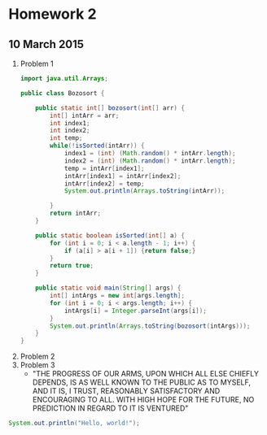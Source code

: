 # Homework 2
## 10 March 2015

1. Problem 1
	```java
	import java.util.Arrays;

	public class Bozosort {
	
		public static int[] bozosort(int[] arr) {
			int[] intArr = arr;
			int index1;
			int index2;
			int temp;
			while(!isSorted(intArr)) {
				index1 = (int) (Math.random() * intArr.length);
				index2 = (int) (Math.random() * intArr.length);
				temp = intArr[index1];
				intArr[index1] = intArr[index2];
				intArr[index2] = temp;
				System.out.println(Arrays.toString(intArr));
	
			}
			return intArr;
		}
	
		public static boolean isSorted(int[] a) {
			for (int i = 0; i < a.length - 1; i++) {
				if (a[i] > a[i + 1]) {return false;}
			}
			return true;
		}
	
		public static void main(String[] args) {
			int[] intArgs = new int[args.length];
			for (int i = 0; i < args.length; i++) {
				intArgs[i] = Integer.parseInt(args[i]);
			}
			System.out.println(Arrays.toString(bozosort(intArgs)));
		}
	}
	```
2. Problem 2
3. Problem 3
	* "THE PROGRESS OF OUR ARMS, UPON WHICH ALL ELSE CHIEFLY DEPENDS, IS AS WELL KNOWN TO THE PUBLIC AS TO MYSELF, AND IT IS, I TRUST, REASONABLY SATISFACTORY AND ENCOURAGING TO ALL. WITH HIGH HOPE FOR THE FUTURE, NO PREDICTION IN REGARD TO IT IS VENTURED"

```java
System.out.println("Hello, world!");
```
